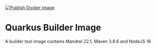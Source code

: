 [![Publish Docker image](https://github.com/andyhan/quarkus-builder/actions/workflows/docker-image.yml/badge.svg)](https://github.com/andyhan/quarkus-builder/actions/workflows/docker-image.yml)

# Quarkus Builder Image

A builder tool image contains Mandrel 22.1, Maven 3.8.6 and NodeJS 16
